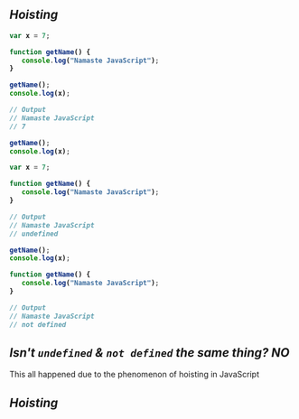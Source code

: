 ## _Hoisting_

<b>

```js
var x = 7;

function getName() {
   console.log("Namaste JavaScript");
}

getName();
console.log(x);

// Output
// Namaste JavaScript
// 7
```
```js
getName();
console.log(x);

var x = 7;

function getName() {
   console.log("Namaste JavaScript");
}

// Output
// Namaste JavaScript
// undefined
```
```js
getName();
console.log(x);

function getName() {
   console.log("Namaste JavaScript");
}

// Output
// Namaste JavaScript
// not defined
```

</b>

## _Isn't `undefined` & `not defined` the same thing? NO_
This all happened due to the phenomenon of hoisting in JavaScript

## _Hoisting_














